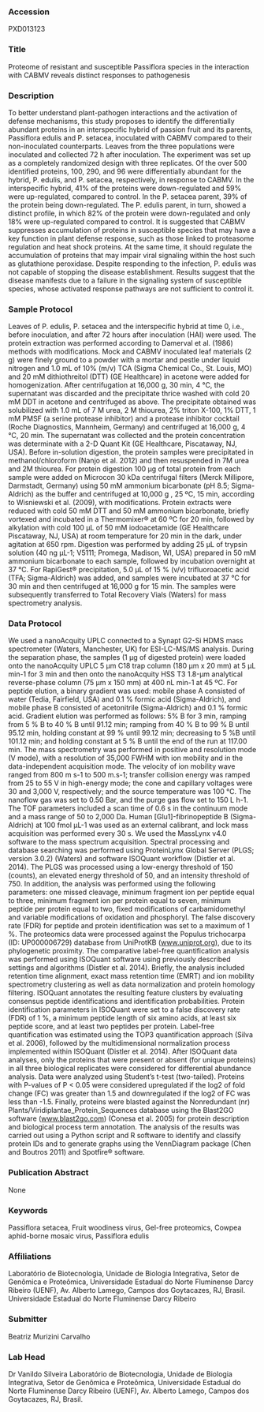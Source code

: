 ### Accession
PXD013123

### Title
Proteome of resistant and susceptible Passiflora species in the interaction with CABMV reveals distinct responses to pathogenesis

### Description
To better understand plant-pathogen interactions and the activation of defense mechanisms, this study proposes to identify the differentially abundant proteins in an interspecific hybrid of passion fruit and its parents, Passiflora edulis and P. setacea, inoculated with CABMV compared to their non-inoculated counterparts. Leaves from the three populations were inoculated and collected 72 h after inoculation. The experiment was set up as a completely randomized design with three replicates. Of the over 500 identified proteins, 100, 290, and 96 were differentially abundant for the hybrid, P. edulis, and P. setacea, respectively, in response to CABMV. In the interspecific hybrid, 41% of the proteins were down-regulated and 59% were up-regulated, compared to control. In the P. setacea parent, 39% of the protein being down-regulated. The P. edulis parent, in turn, showed a distinct profile, in which 82% of the protein were down-regulated and only 18% were up-regulated compared to control. It is suggested that CABMV suppresses accumulation of proteins in susceptible species that may have a key function in plant defense response, such as those linked to proteasome regulation and heat shock proteins. At the same time, it should regulate the accumulation of proteins that may impair viral signaling within the host such as glutathione peroxidase. Despite responding to the infection, P. edulis was not capable of stopping the disease establishment. Results suggest that the disease manifests due to a failure in the signaling system of susceptible species, whose activated response pathways are not sufficient to control it.

### Sample Protocol
Leaves of P. edulis, P. setacea and the interspecific hybrid at time 0, i.e., before inoculation, and after 72 hours after inoculation (HAI) were used. The protein extraction was performed according to Damerval et al. (1986) methods with modifications. Mock and CABMV inoculated leaf materials (2 g) were finely ground to a powder with a mortar and pestle under liquid nitrogen and 1.0 mL of 10% (m/v) TCA (Sigma Chemical Co., St. Louis, MO) and 20 mM dithiothreitol (DTT) (GE Healthcare) in acetone were added for homogenization. After centrifugation at 16,000 g, 30 min, 4 °C, the supernatant was discarded and the precipitate thrice washed with cold 20 mM DDT in acetone and centrifuged as above. The precipitate obtained was solubilized with 1.0 mL of 7 M urea, 2 M thiourea, 2% triton X-100, 1% DTT, 1 mM PMSF (a serine protease inhibitor) and a protease inhibitor cocktail (Roche Diagnostics, Mannheim, Germany) and centrifuged at 16,000 g, 4 °C, 20 min. The supernatant was collected and the protein concentration was determinate with a 2-D Quant Kit (GE Healthcare, Piscataway, NJ, USA). Before in-solution digestion, the protein samples were precipitated in methanol/chloroform (Nanjo et al. 2012) and then resuspended in 7M urea and 2M thiourea. For protein digestion 100 µg of total protein from each sample were added on Microcon 30 kDa centrifugal filters (Merck Millipore, Darmstadt, Germany) using 50 mM ammonium bicarbonate (pH 8.5; Sigma-Aldrich) as the buffer and centrifuged at 10,000 g , 25 ºC, 15 min, according to Wisniewski et al. (2009), with modifications. Protein extracts were reduced with cold 50 mM DTT and 50 mM ammonium bicarbonate, briefly vortexed and incubated in a Thermomixer® at 60 ºC for 20 min, followed by alkylation with cold 100 µL of 50 mM iodoacetamide (GE Healthcare Piscataway, NJ, USA) at room temperature for 20 min in the dark, under agitation at 650 rpm. Digestion was performed by adding 25 µL of trypsin solution (40 ng µL-1; V5111; Promega, Madison, WI, USA) prepared in 50 mM ammonium bicarbonate to each sample, followed by incubation overnight at 37 °C. For RapiGest® precipitation, 5.0 µL of 15 % (v/v) trifluoroacetic acid (TFA; Sigma-Aldrich) was added, and samples were incubated at 37 °C for 30 min and then centrifuged at 16,000 g for 15 min. The samples were subsequently transferred to Total Recovery Vials (Waters) for mass spectrometry analysis.

### Data Protocol
We used a nanoAcquity UPLC connected to a Synapt G2-Si HDMS mass spectrometer (Waters, Manchester, UK) for ESI-LC-MS/MS analysis. During the separation phase, the samples (1 µg of digested protein) were loaded onto the nanoAcquity UPLC 5 µm C18 trap column (180 µm x 20 mm) at 5 µL min-1 for 3 min and then onto the nanoAcquity HSS T3 1.8-µm analytical reverse-phase column (75 µm x 150 mm) at 400 nL min-1 at 45 ºC. For peptide elution, a binary gradient was used: mobile phase A consisted of water (Tedia, Fairfield, USA) and 0.1 % formic acid (Sigma-Aldrich), and mobile phase B consisted of acetonitrile (Sigma-Aldrich) and 0.1 % formic acid. Gradient elution was performed as follows: 5% B for 3 min, ramping from 5 % B to 40 % B until 91.12 min; ramping from 40 % B to 99 % B until 95.12 min, holding constant at 99 % until 99.12 min; decreasing to 5 %B until 101.12 min; and holding constant at 5 % B until the end of the run at 117.00 min. The mass spectrometry was performed in positive and resolution mode (V mode), with a resolution of 35,000 FWHM with ion mobility and in the data-independent acquisition mode. The velocity of ion mobility wave ranged from 800 m s-1 to 500 m.s-1; transfer collision energy was ramped from 25 to 55 V in high-energy mode; the cone and capillary voltages were 30 and 3,000 V, respectively; and the source temperature was 100 °C. The nanoflow gas was set to 0.50 Bar, and the purge gas flow set to 150 L h-1. The TOF parameters included a scan time of 0.6 s in the continuum mode and a mass range of 50 to 2,000 Da. Human [Glu1]-fibrinopeptide B (Sigma-Aldrich) at 100 fmol µL-1 was used as an external calibrant, and lock mass acquisition was performed every 30 s. We used the MassLynx v4.0 software to the mass spectrum acquisition. Spectral processing and database searching was performed using ProteinLynx Global Server (PLGS; version 3.0.2) (Waters) and software ISOQuant workflow (Distler et al. 2014). The PLGS was processed using a low-energy threshold of 150 (counts), an elevated energy threshold of 50, and an intensity threshold of 750. In addition, the analysis was performed using the following parameters: one missed cleavage, minimum fragment ion per peptide equal to three, minimum fragment ion per protein equal to seven, minimum peptide per protein equal to two, fixed modifications of carbamidomethyl and variable modifications of oxidation and phosphoryl. The false discovery rate (FDR) for peptide and protein identification was set to a maximum of 1 %. The proteomics data were processed against the Populus trichocarpa (ID: UP000006729) database from UniProtKB (www.uniprot.org), due to its phylogenetic proximity. The comparative label-free quantification analysis was performed using ISOQuant software using previously described settings and algorithms (Distler et al. 2014). Briefly, the analysis included retention time alignment, exact mass retention time (EMRT) and ion mobility spectrometry clustering as well as data normalization and protein homology filtering. ISOQuant annotates the resulting feature clusters by evaluating consensus peptide identifications and identification probabilities. Protein identification parameters in ISOQuant were set to a false discovery rate (FDR) of 1 %, a minimum peptide length of six amino acids, at least six peptide score, and at least two peptides per protein. Label-free quantification was estimated using the TOP3 quantification approach (Silva et al. 2006), followed by the multidimensional normalization process implemented within ISOQuant (Distler et al. 2014). After ISOQuant data analyses, only the proteins that were present or absent (for unique proteins) in all three biological replicates were considered for differential abundance analysis. Data were analyzed using Student’s t-test (two-tailed). Proteins with P-values of P < 0.05 were considered upregulated if the log2 of fold change (FC) was greater than 1.5 and downregulated if the log2 of FC was less than -1.5. Finally, proteins were blasted against the Nonredundant (nr) Plants/Viridiplantae_Protein_Sequences database using the Blast2GO software (www.blast2go.com) (Conesa et al. 2005) for protein description and biological process term annotation. The analysis of the results was carried out using a Python script and R software to identify and classify protein IDs and to generate graphs using the VennDiagram package (Chen and Boutros 2011) and Spotfire® software.

### Publication Abstract
None

### Keywords
Passiflora setacea, Fruit woodiness virus, Gel-free proteomics, Cowpea aphid-borne mosaic virus, Passiflora edulis

### Affiliations
Laboratório de Biotecnologia,  Unidade de Biologia Integrativa, Setor de Genômica e Proteômica, Universidade Estadual do Norte Fluminense Darcy Ribeiro (UENF), Av. Alberto Lamego, Campos dos Goytacazes, RJ, Brasil.
Universidade Estadual do Norte Fluminense Darcy Ribeiro

### Submitter
Beatriz Murizini Carvalho

### Lab Head
Dr Vanildo Silveira
Laboratório de Biotecnologia,  Unidade de Biologia Integrativa, Setor de Genômica e Proteômica, Universidade Estadual do Norte Fluminense Darcy Ribeiro (UENF), Av. Alberto Lamego, Campos dos Goytacazes, RJ, Brasil.



